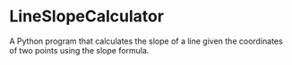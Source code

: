 # LineSlopeCalculator
A Python program that calculates the slope of a line given the coordinates of two points using the slope formula.
